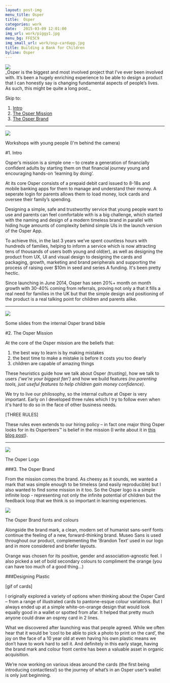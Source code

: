```yaml
---
layout: post-img
menu_title: Osper
title:  Osper
categories: work
date:   2015-03-09 12:01:00
img_url: work/piggy1.jpg
menu_bg: FFE5C9
img_small_url: work/osp-cardapp.jpg
title: Building a Bank for Children
byline: Osper
---
```


<div>
	<img src="{{ site.baseurl }}/assets/img/work/osp-cardapp.jpg">
</div>
_Osper is the biggest and most involved project that I’ve ever been involved with. It’s been a hugely enriching experience to be able to design a product that I can honestly say is changing fundamental aspects of people’s lives. As such, this might be quite a long post._

Skip to: 

1. [Intro](#intro)
2. [The Osper Mission](#mission)
3. [The Osper Brand](#brand)

<hr id="intro">
<div>
	<img src="{{ site.baseurl }}/assets/img/work/mumsnet.jpg">
</div>
<p class="caption">Workshops with young people (I'm behind the camera)</p>


#1. Intro

Osper’s mission is a simple one – to create a generation of financially confident adults by starting them on that financial journey young and encouraging hands-on ‘learning by doing’.

At its core Osper consists of a prepaid debit card issued to 8-18s and mobile banking apps for them to manage and understand their money. A seperate login for parents allows them to load money, lock cards and oversee their family’s spending.

Designing a simple, safe and trustworthy service that young people want to use and parents can feel comfortable with is a big challenge, which started with the naming and design of a modern timeless brand in parallel with hiding huge amounts of complexity behind simple UIs in the launch version of the Osper App.

To achieve this, in the last 3 years we’ve spent countless hours with hundreds of families, helping to inform a service which is now attracting tens of thousands of users both young and old(er), as well as designing the product from UX, UI and visual design to designing the cards and packaging, growth, marketing and brand peripherals and supporting the process of raising over $10m in seed and series A funding. It's been pretty hectic.

Since launching in June 2014, Osper has seen 20%+ month on month growth with 30-40% coming from referrals, proving not only a that it fills a real need for families in the UK but that the simple design and positioning of the product is a real talking point for children and parents alike.

<hr id="mission">
<div>
	<img src="{{ site.baseurl }}/assets/img/work/mission.jpg">
</div>
<p class="caption">Some slides from the internal Osper brand bible</p>


#2. The Osper Mission

At the core of the Osper mission are the beliefs that:

1. the best way to learn is by making mistakes
2. the best time to make a mistake is before it costs you too dearly
3. children are capable of amazing things 

These heuristics guide how we talk about Osper _(trusting)_, how we talk to users _(‘we're your biggest fan’)_ and how we build features _(no parenting tools, just useful features to help children gain money confidence)_.

We try to live our philosophy, so the internal culture at Osper is very important. Early on I developed three rules which I try to follow even when it's hard to do so in the face of other business needs.

[THREE RULES]

These rules even extends to our hiring policy – in fact one major thing Osper looks for in its Osperteers™ is belief in the mission (I write about it in [this blog post](https://medium.com/osper/people-that-care-82e7561e3607)).



<hr id="brand">

<div>
	<img src="{{ site.baseurl }}/assets/img/work/logo.jpg">
</div>
<p class="caption">The Osper Logo</p>


###3. The Osper Brand

From the mission comes the brand. As cheesy as it sounds, we wanted a mark that was simple enough to be timeless (and easily reproducible) but I also wanted to find some mission in it too. So the Osper logo is a simple infinite loop - representing not only the infinite potential of children but the feedback loop that we think is so important in learning experiences.

<div><img src="{{ site.baseurl }}/assets/img/work/brand.jpg"></div>
<p class="caption">The Osper Brand fonts and colours</p>

Alongside the brand mark, a clean, modern set of humanist sans-serif fonts continue the feeling of a new, forward-thinking brand. Museo Sans is used throughout our product, complementing the 'Brandon Text’ used in our logo and in more considered and briefer layouts.

Orange was chosen for its positive, gender and association-agnostic feel. I also picked a set of bold secondary colours to compliment the orange (you can have too much of a good thing…)

###Designing Plastic

[gif of cards]

I originally explored a variety of options when thinking about the Osper Card – from a range of illustrated cards to pantone-esque colour variations. But I always ended up at a simple white-on-orange design that would look equally good in a wallet or spotted from afar. It helped that pretty much anyone could draw an osprey card in 2 lines.

What we discovered after launching was that people agreed. While we often hear that it would be ‘cool to be able to pick a photo to print on the card’, the joy on the face of a 10 year old at even having his own plastic means we don’t have to work hard to sell it. And definitely in this early stage, having the brand mark and colour front centre has been a valuable asset in organic acquisition.

We’re now working on various ideas around the cards (the first being introducing contactless!) so the journey of what’s in an Osper user’s wallet is only just beginning.


<!-- ###Mobile Only, iOS + Android

###Learning about families

###Launching and explaining Osper

###KYC

###Feature Testing

###Gifting

###Referrals

###Savings 

<div>
	<img src="{{ site.baseurl }}/assets/img/work/savings.jpg">
</div>
<small>The first version of Osper savings for children</small> -->

